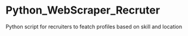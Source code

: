 # Python_WebScraper_Recruter
Python script for recruiters to featch profiles based on skill and location 
